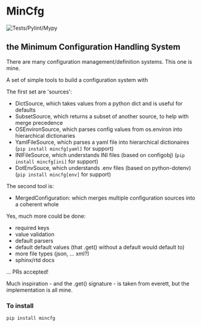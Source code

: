 # MinCfg

![Tests/Pylint/Mypy](https://github.com/pjz/mincfg/workflows/Python%20tests/badge.svg)

## the Minimum Configuration Handling System

There are many configuration management/definition systems.  This one is mine.

A set of simple tools to build a configuration system with

The first set are 'sources':
  - DictSource, which takes values from a python dict and is useful for defaults
  - SubsetSource, which returns a subset of another source, to help with merge precedence
  - OSEnvironSource, which parses config values from os.environ into hierarchical dictionaries
  - YamlFileSource, which parses a yaml file into hierarchical dictionaires (`pip install mincfg[yaml]` for support) 
  - INIFileSource, which understands INI files (based on configobj) (`pip install mincfg[ini]` for support)
  - DotEnvSouce, which understands .env files (based on python-dotenv) (`pip install mincfg[env]` for support)
  
The second tool is:
  - MergedConfiguration: which merges multiple configuration sources into a coherent whole

Yes, much more could be done:
  - required keys
  - value validation
  - default parsers
  - default default values (that .get() without a default would default to)
  - more file types (json, ... xml?)
  - sphinx/rtd docs

... PRs accepted!

Much inspiration - and the .get() signature - is taken from everett, but the
implementation is all mine.

### To install

```pip install mincfg```
